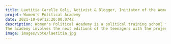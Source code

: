 ```yaml
---
title: Laetitia Carelle Goli, Activist & Blogger, Initiator of the Women’s Political Academy, Côte d’Ivoire
projet: Women's Political Academy
date: 2021-10-09T12:20:00.074Z
description: Women's Political Academy is a political training school for women from civil and political society. For 3 months, they are trained in political science and citizenship. With the women's political academy, they become agents of change in their community.
The academy involves the next editions of the teenagers with the project of political vacations. In the long run, the goal is to start the political awakening of women earlier.
image: images/vote/laetitia.jpg
---
```

